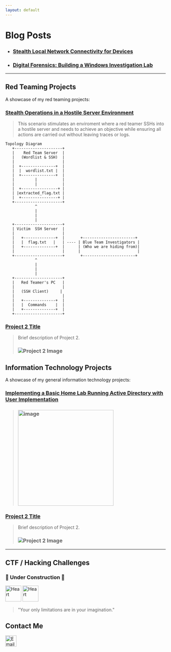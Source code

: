 ```yaml
---
layout: default
---
```


# Blog Posts
*   ### [Stealth Local Network Connectivity for Devices](blogposts/NetHardwareObfuscation.md)
*   ### [Digital Forensics: Building a Windows Investigation Lab](blogposts/WindowsForensicsLab.md)

* * *

## Red Teaming Projects

A showcase of my red teaming projects:
### [Stealth Operations in a Hostile Server Environment](redteam-projects/project1.md)  
> This scenario stimulates an enviroment where a red teamer SSHs into a hostile server and needs to achieve an objective while ensuring all actions are carried out without leaving traces or logs.
```
Topology Diagram
   +---------------------+
   |    Red Team Server  |
   |   (Wordlist & SSH)  |
   |                     |
   |  +---------------+  |
   |  |  wordlist.txt |  |
   |  +---------------+  |
   |         |           |
   |         |           |
   |  +----------------+ |
   | |extracted_flag.txt |
   |  +----------------+ |
   +---------------------+
             ^
             |
             |
             |
   +---------------------+
   | Victim  SSH Server  |
   |                     |
   |   +--------------+  |       +-----------------------+
   |   |  flag.txt   |   | ---- | Blue Team Investigators |
   |   +--------------+  |      | (Who we are hiding from)|
   |                     |      |                         |
   +---------------------+       +-----------------------+
             ^  
             |
             |
             |
   +---------------------+
   |   Red Teamer's PC   |
   |                     |
   |   (SSH Client)     |
   |                     |
   |   +--------------+  |
   |   |  Commands    |  |
   |   +--------------+  |
   +---------------------+
```

### [Project 2 Title](redteam-projects/project2.md)  
> Brief description of Project 2.
> ### ![Project 2 Image](link_to_image)  

## Information Technology Projects

A showcase of my general information technology projects:

### [Implementing a Basic Home Lab Running Active Directory with User Implementation](https://github.com/melv618/BasicADImplementation)  
> ### <img src="https://github.com/user-attachments/assets/f6d5d663-389e-4fe0-bc86-f196965c2b68" alt="image" width="300" />

### [Project 2 Title](it-projects/project2.md)  
> Brief description of Project 2.
> ### ![Project 2 Image](link_to_image)

* * *

## CTF / Hacking Challenges
### 🚧 Under Construction 🚧

<img src="https://github.com/user-attachments/assets/cf5fa6cd-2711-47ed-b92a-1f21d0d6323a" alt="Heart" width="50" height="50"> <img src="https://freepngimg.com/save/36734-pink-heart-transparent-background/600x557" alt="Heart" width="50" height="50">

> "Your only limitations are in your imagination."

## Contact Me

<a href="mailto:melvin.estrada@tutamail.com">
    <img src="https://www.freepnglogos.com/uploads/email-logo-png-30.png" alt="Email Icon" style="width: 35px; height: auto;">
</a>
